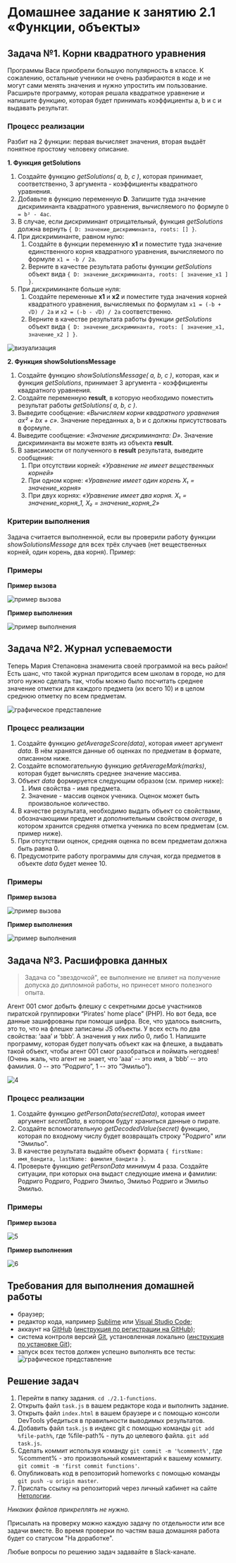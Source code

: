 # Домашнее задание к занятию 2.1 «Функции, объекты» 

## Задача №1. Корни квадратного уравнения

Программы Васи приобрели большую популярность в классе. К сожалению, остальные ученики не очень разбираются в коде и не могут сами менять значения и нужно упростить им пользование. Расширьте программу, которая решала квадратное уравнение и напишите функцию, которая будет принимать коэффициенты a, b и c и выдавать результат.

### Процесс реализации

Разбит на 2 функции: первая вычисляет значения, вторая выдаёт понятное простому человеку описание.

**1. Функция getSolutions**

1. Создайте функцию *getSolutions( a, b, c )*, которая принимает, соответственно, 3 аргумента - коэффициенты квадратного уравнения.
2. Добавьте в функцию переменную **D**. Запишите туда значение дискриминанта квадратного уравнения, вычисляемого по формуле ```D = b² - 4ac```.
3. В случае, если дискриминант отрицательный, функция *getSolutions* должна вернуть ```{ D: значение_дискриминанта, roots: [] }```.
4. При дискриминанте, равном нулю:
	1. Создайте в функции переменную **x1** и поместите туда значение единственного корня квадратного уравнения, вычисляемого по формуле ```x1 = -b / 2a```.
	2. Верните в качестве результата работы функции *getSolutions* объект вида ```{ D: значение_дискриминанта, roots: [ значение_x1 ] }```.
5. При дискриминанте больше нуля:
	1. Создайте переменные **x1** и **x2** и поместите туда значения корней квадратного уравнения, вычисляемых по формулам ```x1 = (-b + √D) / 2a``` и ```x2 = (-b - √D) / 2a``` соответственно.
	2. Верните в качестве результата работы функции *getSolutions* объект вида ```{ D: значение_дискриминанта, roots: [ значение_x1,  значение_x2 ] }```.

![визуализация](./img/1.png)

**2. Функция showSolutionsMessage**

1. Создайте функцию *showSolutionsMessage( a, b, c )*, которая, как и функция *getSolutions*, принимает 3 аргумента - коэффициенты квадратного уравнения.
2. Создайте переменную **result**, в которую необходимо поместить результат работы *getSolutions( a, b, c )*.
3. Выведите сообщение: *«Вычисляем корни квадратного уравнения ax² + bx + c»*. Значение переданных a, b и c должны присутствовать в формуле.
4. Выведите сообщение: *«Значение дискриминанта: D»*. Значение дискриминанта вы можете взять из объекта **result**.
5. В зависимости от полученного в **result** результата, выведите сообщения:
	1. При отсутствии корней: *«Уравнение не имеет вещественных корней»*
	2. При одном корне: *«Уравнение имеет один корень X₁ = значение_корня»*
	3. При двух корнях: *«Уравнение имеет два корня. X₁ = значение\_корня\_1, X₂ = значение\_корня\_2»*

### Критерии выполнения

Задача считается выполненной, если вы проверили работу функции *showSolutionsMessage* для всех трёх случаев (нет вещественных корней, один корень, два корня). Пример:

### Примеры

**Пример вызова**

![пример вызова](./img/2.png)

**Пример выполнения**

![пример выполнения](./img/3.png)

## Задача №2. Журнал успеваемости

Теперь Мария Степановна знаменита своей программой на весь район! Есть шанс, что такой журнал пригодится всем школам в городе, но для этого нужно сделать так, чтобы можно было посчитать среднее значение отметки для каждого предмета (их всего 10) и в целом среднюю отметку по всем предметам.

![графическое представление](./img/7.png)

### Процесс реализации

1. Создайте функцию *getAverageScore(data)*, которая имеет аргумент *data*. В нём хранятся данные об оценках по предметам в формате, описанном ниже.
2. Создайте вспомогательную функцию *getAverageMark(marks)*, которая будет вычислять среднее значение массива.
3. Объект *data* формируется следующим образом (см. пример ниже):
	1. Имя свойства - имя предмета.
	2. Значение - массив оценок ученика. Оценок может быть произвольное количество.
4. В качестве результата, необходимо выдать объект со свойствами, обозначающими предмет и дополнительным свойством *average*, в котором хранится средняя отметка ученика по всем предметам (см. пример ниже).
5. При отсутствии оценок, средняя оценка по всем предметам должна быть равна 0.
6. Предусмотрите работу программы для случая, когда предметов в объекте *data* будет менее 10.

### Примеры

**Пример вызова**

![пример вызова](./img/8.png)

**Пример выполнения**

![пример выполнения](./img/9.png)

## Задача №3. Расшифровка данных

> Задача со "звездочкой", ее выполнение не влияет на получение допуска до дипломной работы, но принесет много полезного опыта.

Агент 001 смог добыть флешку с секретными досье участников пиратской группировки “Pirates' home place” (PHP). Но вот беда, все данные зашифрованы при помощи шифра. Все, что удалось выяснить, это то, что на флешке записаны JS объекты. У всех есть по два свойства: ‘aaa’ и ‘bbb’. А значения у них либо 0, либо 1. Напишите программу, которая будет получать объект как на флешке, а выдавать такой объект, чтобы агент 001 смог разобраться и поймать негодяев! (Очень жаль, что агент не знает, что ‘aaa’ -- это имя, а ‘bbb’ -- это фамилия. 0 -- это “Родриго”, 1 -- это ”Эмильо”).



![4](https://github.com/user-attachments/assets/45ccf95e-f6b1-4d4d-93aa-c9b94cae3525)

### Процесс реализации

1. Создайте функцию *getPersonData(secretData)*, которая имеет аргумент *secretData*, в котором будут храниться данные о пирате.
2. Создайте вспомогательную *getDecodedValue(secret)* функцию, которая по входному числу будет возвращать строку "Родриго" или "Эмильо".
3. В качестве результата выдайте объект формата ```{ firstName: имя_бандита, lastName: фамилия_бандита }```.
4. Проверьте функцию *getPersonData* минимум 4 раза. Создайте ситуации, при которых она выдаст следующие имена и фамилии: Родриго Родриго, Родриго Эмильо, Эмильо Родриго и Эмильо Эмильо.

### Примеры

**Пример вызова**

![5](https://github.com/user-attachments/assets/4c87bcf9-ad00-42a9-bd51-51c27e2dfc10)


**Пример выполнения**

![6](https://github.com/user-attachments/assets/9e9f21a3-1f5b-47b5-b84f-bbfa0521f316)


## Требования для выполнения домашней работы

* браузер;
* редактор кода, например [Sublime][1] или [Visual Studio Code][2];
* аккаунт на [GitHub][0] ([инструкция по регистрации на GitHub][3]);
* система контроля версий [Git][4], установленная локально ([инструкция по установке Git][5]);
* запуск всех тестов должен успешно выполнять все тесты:
![графическое представление](../Jasmine/results/sucessed_tasks2_1.png)

## Решение задач
1. Перейти в папку задания. `cd ./2.1-functions`.
2. Открыть файл `task.js` в вашем редакторе кода и выполнить задание.
3. Открыть файл `index.html` в вашем браузере и с помощью консоли DevTools убедиться в правильности выводимых результатов.
4. Добавить файл `task.js` в индекс git с помощью команды `git add %file-path%`, где %file-path% - путь до целевого файла. `git add task.js`.
5. Сделать коммит используя команду `git commit -m '%comment%'`, где %comment% - это произвольный комментарий к вашему коммиту. `git commit -m 'first commit functions'`.
6. Опубликовать код в репозиторий homeworks с помощью команды `git push -u origin master`.
7. Прислать ссылку на репозиторий через личный кабинет на сайте [Нетологии][6].

[0]: https://github.com/
[1]: https://www.sublimetext.com/
[2]: https://code.visualstudio.com/
[3]: https://github.com/netology-code/guides/tree/master/github
[4]: https://git-scm.com/
[5]: https://github.com/netology-code/guides/blob/master/git/README.md
[6]: https://netology.ru/

*Никаких файлов прикреплять не нужно.*

Присылать на проверку можно каждую задачу по отдельности или все задачи вместе. Во время проверки по частям ваша домашняя работа будет со статусом "На доработке".

Любые вопросы по решению задач задавайте в Slack-канале.
